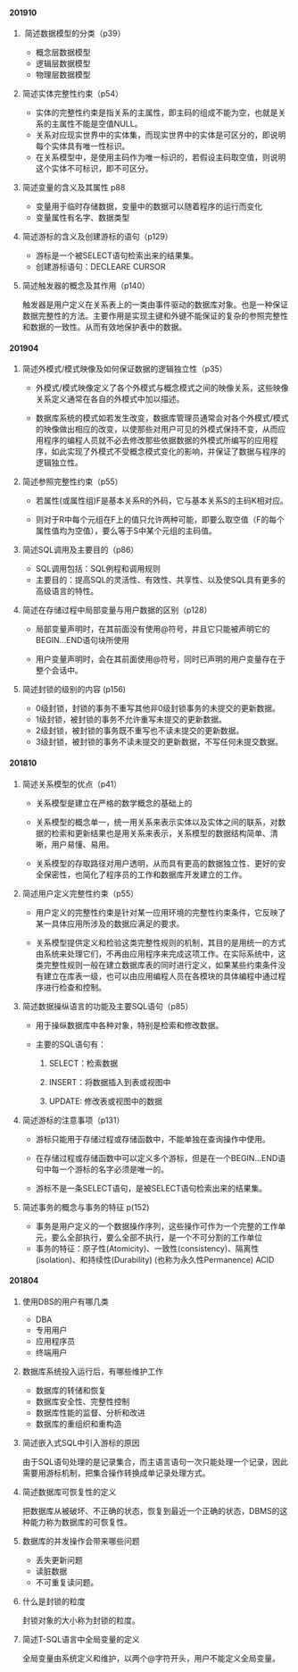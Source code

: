 #### 201910

1.  简述数据模型的分类（p39）
   - 概念层数据模型
   - 逻辑层数据模型
   - 物理层数据模型

2. 简述实体完整性约束（p54）

   - 实体的完整性约束是指关系的主属性，即主码的组成不能为空，也就是关系的主属性不能是空值NULL。
   - 关系对应现实世界中的实体集，而现实世界中的实体是可区分的，即说明每个实体具有唯一性标识。
   - 在关系模型中，是使用主码作为唯一标识的，若假设主码取空值，则说明这个实体不可标识，即不可区分。

3. 简述变量的含义及其属性 p88

   - 变量用于临时存储数据，变量中的数据可以随着程序的运行而变化
   - 变量属性有名字、数据类型

4. 简述游标的含义及创建游标的语句（p129）

   - 游标是一个被SELECT语句检索出来的结果集。
   - 创建游标语句：DECLEARE CURSOR

5. 简述触发器的概念及其作用（p140）

   触发器是用户定义在关系表上的一类由事件驱动的数据库对象。也是一种保证数据完整性的方法。主要作用是实现主键和外键不能保证的复杂的参照完整性和数据的一致性。从而有效地保护表中的数据。



#### 201904

1. 简述外模式/模式映像及如何保证数据的逻辑独立性（p35）

   - 外模式/模式映像定义了各个外模式与概念模式之间的映像关系，这些映像关系定义通常在各自的外模式中加以描述。

   - 数据库系统的模式如若发生改变，数据库管理员通常会对各个外模式/模式的映像做出相应的改变，以使那些对用户可见的外模式保持不变，从而应用程序的编程人员就不必去修改那些依据数据的外模式所编写的应用程序，如此实现了外模式不受概念模式变化的影响，并保证了数据与程序的逻辑独立性。

     

2. 简述参照完整性约束（p55）

   - 若属性(或属性组)F是基本关系R的外码，它与基本关系S的主码K相对应。

   - 则对于R中每个元组在F上的值只允许两种可能，即要么取空值（F的每个属性值均为空值），要么等于S中某个元组的主码值。

     

3. 简述SQL调用及主要目的（p86）

   - SQL调用包括：SQL例程和调用规则
   - 主要目的：提高SQL的灵活性、有效性、共享性、以及使SQL具有更多的高级语言的特性。

   

4. 简述在存储过程中局部变量与用户数据的区别（p128）

   - 局部变量声明时，在其前面没有使用@符号，并且它只能被声明它的BEGIN...END语句块所使用

   - 用户变量声明时，会在其前面使用@符号，同时已声明的用户变量存在于整个会话中。

     

5. 简述封锁的级别的内容 (p156)

   - 0级封锁，封锁的事务不重写其他非0级封锁事务的未提交的更新数据。
   - 1级封锁，被封锁的事务不允许重写未提交的更新数据。
   - 2级封锁，被封锁的事务既不重写也不读未提交的更新数据。
   - 3级封锁，被封锁的事务不读未提交的更新数据，不写任何未提交数据。

   

#### 201810

1. 简述关系模型的优点（p41）

   - 关系模型是建立在严格的数学概念的基础上的

   - 关系模型的概念单一，统一用关系来表示实体以及实体之间的联系，对数据的检索和更新结果也是用关系来表示，关系模型的数据结构简单、清晰，用户易懂、易用。

   - 关系模型的存取路径对用户透明，从而具有更高的数据独立性、更好的安全保密性，也简化了程序员的工作和数据库开发建立的工作。

     

2. 简述用户定义完整性约束（p55）

   - 用户定义的完整性约束是针对某一应用环境的完整性约束条件，它反映了某一具体应用所涉及的数据应满足的要求。

   - 关系模型提供定义和检验这类完整性规则的机制，其目的是用统一的方式由系统来处理它们，不再由应用程序来完成这项工作。在实际系统中，这类完整性规则一般在建立数据库表的同时进行定义，如果某些约束条件没有建立在库表一级，也可以由应用编程人员在各模块的具体编程中通过程序进行检查和控制。

     

3. 简述数据操纵语言的功能及主要SQL语句（p85）

   - 用于操纵数据库中各种对象，特别是检索和修改数据。

   - 主要的SQL语句有：

     1. SELECT：检索数据

     2. INSERT：将数据插入到表或视图中

     3. UPDATE: 修改表或视图中的数据

        

4. 简述游标的注意事项（p131）

   - 游标只能用于存储过程或存储函数中，不能单独在查询操作中使用。

   - 在存储过程或存储函数中可以定义多个游标，但是在一个BEGIN...END语句中每一个游标的名字必须是唯一的。

   - 游标不是一条SELECT语句，是被SELECT语句检索出来的结果集。

     

5. 简述事务的概念与事务的特征 p(152)

   - 事务是用户定义的一个数据操作序列，这些操作可作为一个完整的工作单元，要么全部执行，要么全部不执行，是一个不可分割的工作单位
   - 事务的特征：原子性(Atomicity)、一致性(consistency)、隔离性(isolation)、和持续性(Durability) (也称为永久性Permanence) ACID

#### 201804

1. 使用DBS的用户有哪几类

   - DBA
   - 专用用户
   - 应用程序员
   - 终端用户

2. 数据库系统投入运行后，有哪些维护工作

   - 数据库的转储和恢复
   - 数据库安全性、完整性控制
   - 数据库性能的监督、分析和改进
   - 数据库的重组织和重构造

3. 简述嵌入式SQL中引入游标的原因

   由于SQL语句处理的是记录集合，而主语言语句一次只能处理一个记录，因此需要用游标机制，把集合操作转换成单记录处理方式。

4. 简述数据库可恢复性的定义

   把数据库从被破坏、不正确的状态，恢复到最近一个正确的状态，DBMS的这种能力称为数据库的可恢复性。

5. 数据库的并发操作会带来哪些问题

   - 丢失更新问题
   - 读脏数据
   - 不可重复读问题。

6. 什么是封锁的粒度

   封锁对象的大小称为封锁的粒度。

7. 简述T-SQL语言中全局变量的定义

   全局变量由系统定义和维护，以两个@字符开头，用户不能定义全局变量。
